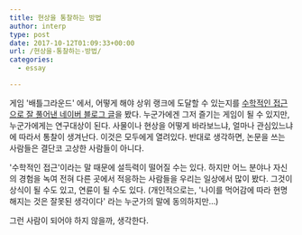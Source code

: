 ```yaml
---
title: 현상을 통찰하는 방법
author: interp
type: post
date: 2017-10-12T01:09:33+00:00
url: /현상을-통찰하는-방법/
categories:
  - essay

---
```

게임 '배틀그라운드' 에서, 어떻게 해야 상위 랭크에 도달할 수 있는지를 [수학적인 접근으로 잘 풀어낸 네이버 블로그 글][1]을 봤다. 누군가에겐 그저 즐기는 게임이 될 수 있지만, 누군가에게는 연구대상이 된다. 사물이나 현상을 어떻게 바라보느냐, 얼마나 관심있느냐에 따라서 통찰이 생겨난다. 이것은 모두에게 열려있다. 반대로 생각하면, 논문을 쓰는 사람들은 결단코 고상한 사람들이 아니다.

'수학적인 접근'이라는 말 때문에 설득력이 떨어질 수는 있다. 하지만 어느 분야나 자신의 경험을 녹여 전혀 다른 곳에서 적응하는 사람들을 우리는 일상에서 많이 봤다. 그것이 상식이 될 수도 있고, 연륜이 될 수도 있다. (개인적으로는, '나이를 먹어감에 따라 현명해지는 것은 잘못된 생각이다' 라는 누군가의 말에 동의하지만&#8230;)

그런 사람이 되어야 하지 않을까, 생각한다.

 [1]: http://blog.naver.com/kyuminsim/221115164331
